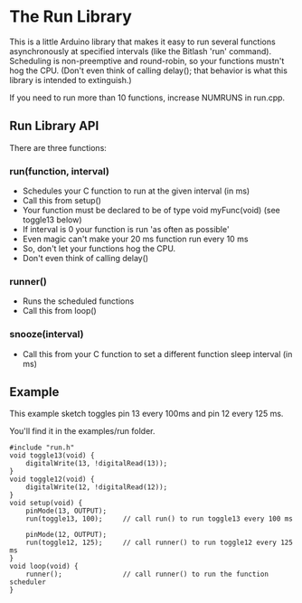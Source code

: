 # The Run Library

This is a little Arduino library that makes it easy to run several functions asynchronously
at specified intervals (like the Bitlash 'run' command).  Scheduling is non-preemptive
and round-robin, so your functions mustn't hog the CPU.  (Don't even think of calling 
delay(); that behavior is what this library is intended to extinguish.)

If you need to run more than 10 functions, increase NUMRUNS in run.cpp.

## Run Library API

There are three functions:

### run(function, interval)

- Schedules your C function to run at the given interval (in ms)
- Call this from setup()
- Your function must be declared to be of type void myFunc(void) (see toggle13 below)
- If interval is 0 your function is run 'as often as possible'
- Even magic can't make your 20 ms function run every 10 ms
- So, don't let your functions hog the CPU.
- Don't even think of calling delay()

### runner()

- Runs the scheduled functions
- Call this from loop() 

### snooze(interval)

- Call this from your C function to set a different function sleep interval (in ms)

## Example

This example sketch toggles pin 13 every 100ms and pin 12 every 125 ms.

You'll find it in the examples/run folder.


	#include "run.h"
	void toggle13(void) {
		digitalWrite(13, !digitalRead(13));
	}
	void toggle12(void) {
		digitalWrite(12, !digitalRead(12));
	}
	void setup(void) {
		pinMode(13, OUTPUT);
		run(toggle13, 100);		// call run() to run toggle13 every 100 ms
	
		pinMode(12, OUTPUT);
		run(toggle12, 125);		// call runner() to run toggle12 every 125 ms
	}	
	void loop(void) {
		runner();				// call runner() to run the function scheduler
	}

